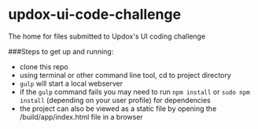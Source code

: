 # updox-ui-code-challenge
The home for files submitted to Updox's UI coding challenge

###Steps to get up and running:
* clone this repo
* using terminal or other command line tool, cd to project directory
* `gulp` will start a local webserver
* if the `gulp` command fails you may need to run `npm install` or `sudo npm install` (depending on your user profile) for dependencies
* the project can also be viewed as a static file by opening the /build/app/index.html file in a browser

